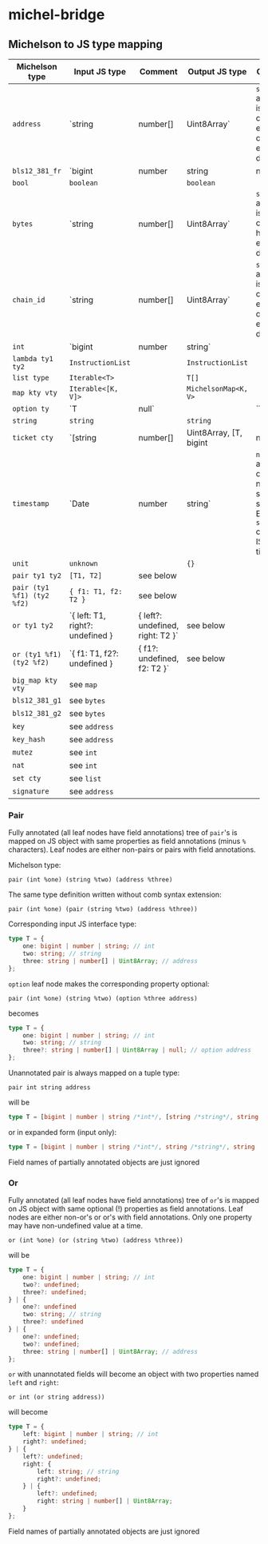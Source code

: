 # michel-bridge

## Michelson to JS type mapping

| Michelson type             | Input JS type                                                | Comment                                                      | Output JS type                                               | Comment                           |
| -------------------------- | ------------------------------------------------------------ | ------------------------------------------------------------ | ------------------------------------------------------------ | --------------------------------- |
| `address`                  | `string | number[] | Uint8Array`                             | `string` argument is a string containing either hex or Base58 encoded data | `string`                                                     | Base58                            |
| `bls12_381_fr`             | `bigint | number | string | number[] | Uint8Array`           | `string` argument is a string containing hex encoded data    | `bigint | Uint8Array`                                        |                                   |
| `bool`                     | `boolean`                                                    |                                                              | `boolean`                                                    |                                   |
| `bytes`                    | `string | number[] | Uint8Array`                             | `string` argument is a string containing hex encoded data    | `Uint8Array`                                                 |                                   |
| `chain_id`                 | `string | number[] | Uint8Array`                             | `string` argument is a string containing either hex or Base58 encoded data | `string`                                                     | hex or Base58                     |
| `int`                      | `bigint | number | string`                                   |                                                              | `bigint`                                                     |                                   |
| `lambda ty1 ty2`           | `InstructionList`                                            |                                                              | `InstructionList`                                            |                                   |
| `list type`                | `Iterable<T>`                                                |                                                              | `T[]`                                                        |                                   |
| `map kty vty`              | `Iterable<[K, V]>`                                           |                                                              | `MichelsonMap<K, V>`                                         |                                   |
| `option ty`                | `T | null`                                                   |                                                              | `T |null`                                                    |                                   |
| `string`                   | `string`                                                     |                                                              | `string`                                                     |                                   |
| `ticket cty`               | `[string | number[] | Uint8Array, [T, bigint | number | string]]` | Handled as `pair address cty nat`                            | `[string | number[] | Uint8Array, [T, bigint | number | string]]` | Handled as `pair address cty nat` |
| `timestamp`                | `Date | number | string`                                     | `number` argument contains number of seconds since the Epoch, `string` contains ISO 8601 timestamp |                                                              | `Date`                            |
| `unit`                     | `unknown`                                                    |                                                              | `{}`                                                         |                                   |
| `pair ty1 ty2`             | `[T1, T2]`                                                   | see below                                                    |                                                              |                                   |
| `pair (ty1 %f1) (ty2 %f2)` | `{ f1: T1, f2: T2 }`                                         | see below                                                    |                                                              |                                   |
| `or ty1 ty2`               | `{ left: T1, right?: undefined } | { left?: undefined, right: T2 }` | see below                                                    |                                                              |                                   |
| `or (ty1 %f1) (ty2 %f2)`   | `{ f1: T1, f2?: undefined } | { f1?: undefined, f2: T2 }`    | see below                                                    |                                                              |                                   |
| `big_map kty vty`          | see `map`                                                    |                                                              |                                                              |                                   |
| `bls12_381_g1`             | see `bytes`                                                  |                                                              |                                                              |                                   |
| `bls12_381_g2`             | see `bytes`                                                  |                                                              |                                                              |                                   |
| `key`                      | see `address`                                                |                                                              |                                                              |                                   |
| `key_hash`                 | see `address`                                                |                                                              |                                                              |                                   |
| `mutez`                    | see `int`                                                    |                                                              |                                                              |                                   |
| `nat`                      | see `int`                                                    |                                                              |                                                              |                                   |
| `set cty`                  | see `list`                                                   |                                                              |                                                              |                                   |
| `signature`                | see `address`                                                |                                                              |                                                              |                                   |

### Pair

Fully annotated (all leaf nodes have field annotations) tree of `pair`'s is mapped on JS object with same properties as field annotations (minus `%` characters). Leaf nodes are either non-pairs or pairs with field annotations.

Michelson type:

```
pair (int %one) (string %two) (address %three)
```

The same type definition written without comb syntax extension:

```
pair (int %one) (pair (string %two) (address %three))
```

Corresponding input JS interface type:

```typescript
type T = {
    one: bigint | number | string; // int
    two: string; // string
    three: string | number[] | Uint8Array; // address
};
```

`option` leaf node makes the corresponding property optional:

```
pair (int %one) (string %two) (option %three address)
```

becomes

```typescript
type T = {
    one: bigint | number | string; // int
    two: string; // string
    three?: string | number[] | Uint8Array | null; // option address
};
```

Unannotated pair is always mapped on a tuple type:

```
pair int string address
```

will be

```typescript
type T = [bigint | number | string /*int*/, [string /*string*/, string | number[] | Uint8Array /*address*/]];
```

or in expanded form (input only):

```typescript
type T = [bigint | number | string /*int*/, string /*string*/, string | number[] | Uint8Array /*address*/];
```

Field names of partially annotated objects are just ignored

### Or

Fully annotated (all leaf nodes have field annotations) tree of `or`'s is mapped on JS object with same optional (!) properties as field annotations. Leaf nodes are either non-or's or or's with field annotations. Only one property may have non-undefined value at a time.

```
or (int %one) (or (string %two) (address %three))
```

will be

```typescript
type T = {
    one: bigint | number | string; // int
    two?: undefined;
    three?: undefined;
} | {
    one?: undefined
    two: string; // string
    three?: undefined
} | {
    one?: undefined;
    two?: undefined;
    three: string | number[] | Uint8Array; // address
};
```

`or` with unannotated fields will become an object with two properties named `left` and `right`:

```
or int (or string address))
```

will become

```typescript
type T = {
    left: bigint | number | string; // int
    right?: undefined;
} | {
    left?: undefined;
    right: {
        left: string; // string
        right?: undefined;
    } | {
        left?: undefined;
        right: string | number[] | Uint8Array;
    }
};
```

Field names of partially annotated objects are just ignored